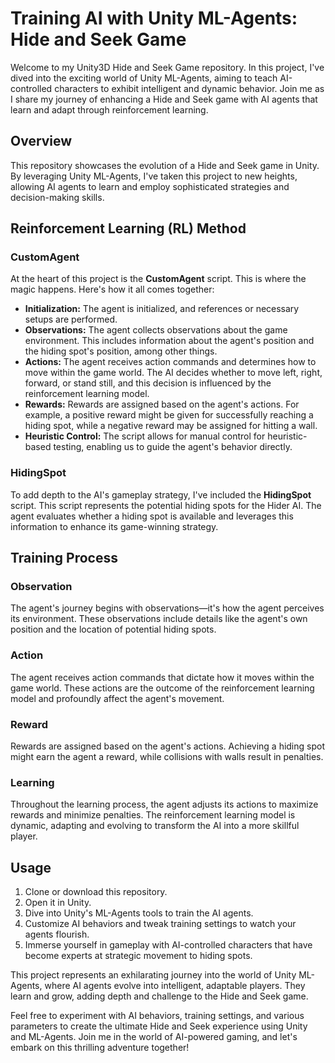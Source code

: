 # Training AI with Unity ML-Agents: Hide and Seek Game

Welcome to my Unity3D Hide and Seek Game repository. In this project, I've dived into the exciting world of Unity ML-Agents, aiming to teach AI-controlled characters to exhibit intelligent and dynamic behavior. Join me as I share my journey of enhancing a Hide and Seek game with AI agents that learn and adapt through reinforcement learning.

## Overview

This repository showcases the evolution of a Hide and Seek game in Unity. By leveraging Unity ML-Agents, I've taken this project to new heights, allowing AI agents to learn and employ sophisticated strategies and decision-making skills.

## Reinforcement Learning (RL) Method

### CustomAgent

At the heart of this project is the **CustomAgent** script. This is where the magic happens. Here's how it all comes together:

- **Initialization:** The agent is initialized, and references or necessary setups are performed.
- **Observations:** The agent collects observations about the game environment. This includes information about the agent's position and the hiding spot's position, among other things.
- **Actions:** The agent receives action commands and determines how to move within the game world. The AI decides whether to move left, right, forward, or stand still, and this decision is influenced by the reinforcement learning model.
- **Rewards:** Rewards are assigned based on the agent's actions. For example, a positive reward might be given for successfully reaching a hiding spot, while a negative reward may be assigned for hitting a wall.
- **Heuristic Control:** The script allows for manual control for heuristic-based testing, enabling us to guide the agent's behavior directly.

### HidingSpot

To add depth to the AI's gameplay strategy, I've included the **HidingSpot** script. This script represents the potential hiding spots for the Hider AI. The agent evaluates whether a hiding spot is available and leverages this information to enhance its game-winning strategy.

## Training Process

### Observation

The agent's journey begins with observations—it's how the agent perceives its environment. These observations include details like the agent's own position and the location of potential hiding spots.

### Action

The agent receives action commands that dictate how it moves within the game world. These actions are the outcome of the reinforcement learning model and profoundly affect the agent's movement.

### Reward

Rewards are assigned based on the agent's actions. Achieving a hiding spot might earn the agent a reward, while collisions with walls result in penalties.

### Learning

Throughout the learning process, the agent adjusts its actions to maximize rewards and minimize penalties. The reinforcement learning model is dynamic, adapting and evolving to transform the AI into a more skillful player.

## Usage

1. Clone or download this repository.
2. Open it in Unity.
3. Dive into Unity's ML-Agents tools to train the AI agents.
4. Customize AI behaviors and tweak training settings to watch your agents flourish.
5. Immerse yourself in gameplay with AI-controlled characters that have become experts at strategic movement to hiding spots.

This project represents an exhilarating journey into the world of Unity ML-Agents, where AI agents evolve into intelligent, adaptable players. They learn and grow, adding depth and challenge to the Hide and Seek game.

Feel free to experiment with AI behaviors, training settings, and various parameters to create the ultimate Hide and Seek experience using Unity and ML-Agents. Join me in the world of AI-powered gaming, and let's embark on this thrilling adventure together!
